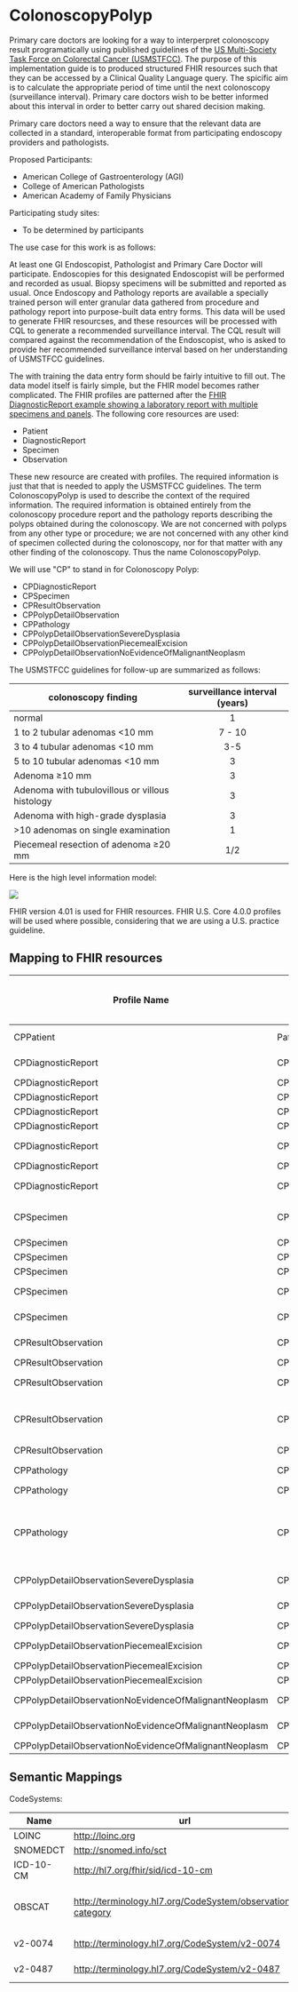 # ColonoscopyPolyp

Primary care doctors are looking for a way to interperpret colonoscopy result programatically using published guidelines of the [US Multi-Society Task Force on Colorectal Cancer (USMSTFCC)](https://www.ncbi.nlm.nih.gov/pmc/articles/PMC7687298/pdf/nihms-1645693.pdf). The purpose of this implementation guide is to produced structured FHIR resources such that they can be accessed by a Clinical Quality Language query. The spicific aim is to calculate the appropriate period of time until the next colonoscopy (surveillance interval). Primary care doctors wish to be better informed about this interval in order to better carry out shared decision making. 

Primary care doctors need a way to ensure that the relevant data are collected in a standard, interoperable format from participating endoscopy providers and pathologists.

Proposed Participants: 

* American College of Gastroenterology (AGI)
* College of American Pathologists
* American Academy of Family Physicians

Participating study sites:

* To be determined by participants

The use case for this work is as follows:

At least one GI Endoscopist, Pathologist and Primary Care Doctor will participate. 
Endoscopies for this designated Endoscopist will be performed and recorded as usual. Biopsy specimens will be submitted and reported as usual. Once Endoscopy and Pathology reports are available a specially trained person will enter granular data gathered from procedure and pathology report into purpose-built data entry forms. This data will be used to generate FHIR resourcses, and these resources will be processed with CQL to generate a recommended surveillance interval. The CQL result will compared against the recommendation of the Endoscopist, who is asked to provide her recommended surveillance interval based on her understanding of USMSTFCC guidelines.

The with training the data entry form should be fairly intuitive to fill out. The data model itself is fairly simple, but the FHIR model becomes rather complicated. The FHIR profiles are patterned after the [FHIR DiagnosticReport example showing a laboratory report with multiple specimens and panels](https://hl7.org/fhir/diagnosticreport-example-ghp.json.html). The following core resources are used: 

* Patient
* DiagnosticReport
* Specimen
* Observation

These new resource are created with profiles. The required information is just that that is needed to apply the USMSTFCC guidelines. The term ColonoscopyPolyp is used to describe the context of the required information. The required information is obtained entirely from the colonoscopy procedure report and the pathology reports describing the polyps obtained during the colonoscopy. We are not concerned with polyps from any other type or procedure; we are not concerned with any other kind of specimen collected during the colonoscopy, nor for that matter with any other finding of the colonoscopy. Thus the name ColonoscopyPolyp. 

We will use "CP" to stand in for Colonoscopy Polyp: 

* CPDiagnosticReport
* CPSpecimen
* CPResultObservation
* CPPolypDetailObservation
* CPPathology
* CPPolypDetailObservationSevereDysplasia
* CPPolypDetailObservationPiecemealExcision
* CPPolypDetailObservationNoEvidenceOfMalignantNeoplasm

The USMSTFCC guidelines for follow-up are summarized as follows:

colonoscopy finding | surveillance interval (years)
---|:---:
normal | 1
1 to 2 tubular adenomas <10 mm | 7 - 10
3 to 4 tubular adenomas <10 mm | 3-5
5 to 10 tubular adenomas <10 mm | 3
Adenoma ≥10 mm | 3
Adenoma with tubulovillous or villous histology | 3
Adenoma with high-grade dysplasia | 3
| >10 adenomas on single examination | 1 |
Piecemeal resection of adenoma ≥20 mm | 1/2

Here is the high level information model: 

![](HighLevelInformationModel.png)

FHIR version 4.01 is used for FHIR resources. FHIR U.S. Core 4.0.0 profiles will be used where possible, considering that we are using a U.S. practice guideline. 

## Mapping to FHIR resources

Profile Name | FHIR element name / Path | Use Case Data Element | Comments
---|---|---|---
CPPatient | Patient.id | Patient | A patient with an id must exist for FHIR resources to reference
CPDiagnosticReport | CPDiagnosticReport.category | | http://terminology.hl7.org/CodeSystem/v2-0074#SP Surgical Pathology
CPDiagnosticReport | CPDiagnosticReport.code | | LOINC#11529-5 Surgical pathology study
CPDiagnosticReport | CPDiagnosticReport.effectiveDateTime | | 
CPDiagnosticReport | CPDiagnosticReport.issued | | 
CPDiagnosticReport | CPDiagnosticReport.specimen.reference | | link to specimen id
CPDiagnosticReport | CPDiagnosticReport.specimen.display | | short description of specimen from narrative pathology report
CPDiagnosticReport | CPDiagnosticReport.result.reference | | link to CPResultObservation.id
CPDiagnosticReport | CPDiagnosticReport.result.display | | short description of specimen from narrative pathology report
CPSpecimen | CPSpecimen.collection.bodySite | | SNOMED code for location in large intestine e.g. SNOMEDCT#32713005 Cecum structure (body structure)
CPSpecimen | CPSpecimen.collection.method | |  SNOMEDCT#129304002 Excision - action
CPSpecimen | CPSpecimen.collection.quantity | | specimen size in mm
CPSpecimen | CPSpecimen.collection.collectionDateTime | | 
CPSpecimen | CPSpecimen.type | | http://terminology.hl7.org/CodeSystem/v2-0487#POL Polyps
CPSpecimen | CPSpecimen.note | | short description of specimen from narrative pathology report
CPResultObservation | CPResultObservation.code | | SNOMEDCT#404684003 Polyp from large intestine obtained by polypectomy (specimen)
CPResultObservation | CPResultObservation.specimen.reference | | link to id of corresponding Specimen resource
CPResultObservation | CPResultObservation.specimen.display | | short description of specimen from narrative pathology report
CPResultObservation | CPResultObservation.hasMember.reference | | reference to id of CPPolypDetailObservation. Four members: histopathology (codeable concept), severe dysplasia?  (boolean), resected piecemeal?  (boolean), no evidence of malignancy? (boolean)
CPResultObservation | CPResultObservation.hasMember.display | | short description of detail CPPolypDetailObservation
CPPathology | CPPolypDetailObservation.category | | http://terminology.hl7.org/CodeSystem/observation-category#laboratory Laboratory
CPPathology | CPPolypDetailObservation.code | | LOINC#34574-4 Pathology report final diagnosis
CPPathology | CPPolypDetailObservation.valueCodeableConcept | | One of three values:  SNOMEDCT#444408007 Tubular adenoma (disorder), SNOMEDCT#89452002 Hyperplastic polyp of intestine (disorder), SNOMEDCT#68534000 Intestinal mucous membrane structure (body structure)
CPPolypDetailObservationSevereDysplasia | CPPolypDetailObservationSevereDysplasia.category | | http://terminology.hl7.org/CodeSystem/observation-category#laboratory Laboratory
CPPolypDetailObservationSevereDysplasia | CPPolypDetailObservationSevereDysplasia.code | | SNOMEDCT#55237006 Severe dysplasia (morphologic abnormality)
CPPolypDetailObservationSevereDysplasia | CPPolypDetailObservationSevereDysplasia.valueBoolean | | true/false
CPPolypDetailObservationPiecemealExcision | CPPolypDetailObservationPiecemealExcision.category | | http://terminology.hl7.org/CodeSystem/observation-category#procedure Procedure
CPPolypDetailObservationPiecemealExcision | CPPolypDetailObservationPiecemealExcision.code | | SNOMEDCT#787139004 Piecemeal excision
CPPolypDetailObservationPiecemealExcision | CPPolypDetailObservationPiecemealExcision.valueBoolean | | true/false
CPPolypDetailObservationNoEvidenceOfMalignantNeoplasm | CPPolypDetailObservationNoEvidenceOfMalignantNeoplasm.category | | http://terminology.hl7.org/CodeSystem/observation-category#laboratory Laboratory
CPPolypDetailObservationNoEvidenceOfMalignantNeoplasm | CPPolypDetailObservationNoEvidenceOfMalignantNeoplasm.code | | SNOMEDCT#110396000 No evidence of malignant neoplasm (finding)
CPPolypDetailObservationNoEvidenceOfMalignantNeoplasm | CPPolypDetailObservationNoEvidenceOfMalignantNeoplasm.valueBoolean | | true/false

## Semantic Mappings

CodeSystems: 

Name | url | Notes
---|---|---
LOINC |  http://loinc.org | 
SNOMEDCT | http://snomed.info/sct |
ICD-10-CM | http://hl7.org/fhir/sid/icd-10-cm |
OBSCAT| http://terminology.hl7.org/CodeSystem/observation-category | procedure 'Procedure',  laboratory 'Laboratory'
v2-0074 | http://terminology.hl7.org/CodeSystem/v2-0074 | SP 'Surgical Pathology'
v2-0487 | http://terminology.hl7.org/CodeSystem/v2-0487 | POL 'Polyps'